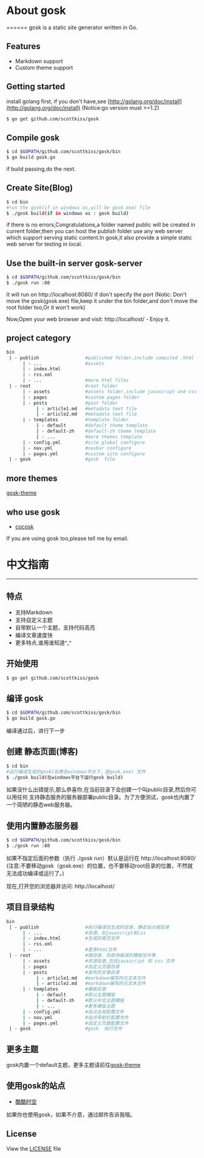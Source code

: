 # About gosk
======
  gosk is a static site generator written in Go.


## Features
* Markdown support
* Custom theme support 

## Getting started
install golang first, if you don't have,see [http://golang.org/doc/install](http://golang.org/doc/install)
(Notice:go version must >=1.2)
```bash
$ go get github.com/scottkiss/gosk
```

## Compile gosk
```bash
$ cd $GOPATH/github.com/scottkiss/gosk/bin
$ go build gosk.go
```
if build passing,do the next.

## Create Site(Blog)
```bash
$ cd bin
#run the gosk(if in windows os,will be gosk.exe) file
$ ./gosk build(if in windows os : gosk build)
```
if there is no errors,Congratulations,a folder named public will be created in current folder,then you can host the publish folder use any web server which support serving static content.In gosk,it also provide a simple static web server  for testing in local.

## Use the built-in server gosk-server
```bash
$ cd $GOPATH/github.com/scottkiss/gosk/bin
$ ./gosk run :80
```
It will run on http://localhost:8080/ if don't specify the port
(Notic: Don't move the gosk(gosk.exe) file,keep it under the bin folder,and don't move the root folder too,Or it won't work)

Now,Open your web browser and visit: http://localhost/  - Enjoy it.

## project category
```bash
bin
 | - publish	             #published folder,include compiled .html files
 	  | - ...	             #assets 
 	  | - index.html
 	  | - rss.xml
 	  | - ...                #more html files
 | - root					 #root folder
      | - assets             #assets folder,include javascript and css files
      | - pages              #custom pages folder
      | - posts              #post folder
      	   | - article1.md   #metadata text file
      	   | - article2.md   #metadata text file
      | - templates          #template folder
           | - default       #default theme template
           | - default-zh    #default-zh theme template
           | - ...		     #more themes template
      | - config.yml         #site global configure
      | - nav.yml            #navbar configure
      | - pages.yml          #custom site configure
 | - gosk                    #gosk  file
```

## more themes
[gosk-theme](https://github.com/scottkiss/gosk-theme)

## who use gosk
* [cocosk](http://www.cocosk.com/)


If you are using gosk too,please tell me by email.


# 中文指南
------

## 特点
* 支持Markdown 
* 支持自定义主题
* 自带默认一个主题，支持代码高亮
* 编译文章速度快
* 更多特点,谁用谁知道^_^

## 开始使用
```bash
$ go get github.com/scottkiss/gosk
```

## 编译 gosk
```bash
$ cd $GOPATH/github.com/scottkiss/gosk/bin
$ go build gosk.go
```
编译通过后，进行下一步

## 创建 静态页面(博客)
```bash
$ cd bin
#运行编译生成的gosk(如果在windows平台下，是gosk.exe) 文件
$ ./gosk build(在windows平台下运行gosk build)
```
如果没什么出错提示,那么恭喜你,在当前目录下会创建一个叫public目录,然后你可以用任何
支持静态服务的服务器部署public目录。为了方便测试，gosk也内置了一个简陋的静态web服务器。

## 使用内置静态服务器
```bash
$ cd $GOPATH/github.com/scottkiss/gosk/bin
$ ./gosk run :80
```
如果不指定后面的参数（执行 ./gosk run）默认是运行在 http://localhost:8080/ 
(注意:不要移动gosk（gosk.exe）的位置，也不要移动root目录的位置，不然就无法成功编译或运行了。)

现在,打开您的浏览器并访问: http://localhost/ 

## 项目目录结构
```bash
bin
 | - publish	             #执行编译后生成的目录，静态站点根目录
 	  | - ...	             #资源，如javascript和css 
 	  | - index.html         #生成的首页文件
 	  | - rss.xml
 	  | - ...                #更多html文件
 | - root					 #根目录，存放待编译的模板文件等
      | - assets             #资源目录,包括javascript 和 css 文件
      | - pages              #自定义页面目录
      | - posts              #发布的文章目录
      	   | - article1.md   #markdown编写的元文本文件
      	   | - article2.md   #markdown编写的元文本文件
      | - templates          #模板目录
           | - default       #默认主题模版
           | - default-zh    #默认中文主题模版
           | - ...		     #更多模版主题
      | - config.yml         #站点全局配置文件
      | - nav.yml            #站点导航栏配置文件
      | - pages.yml          #自定义页面配置文件
 | - gosk                    #gosk  执行文件
```

## 更多主题
gosk内置一个default主题，更多主题请前往[gosk-theme](https://github.com/scottkiss/gosk-theme)

## 使用gosk的站点
* [酷酷时空](http://www.cocosk.com/)

如果你也使用gosk，如果不介意，通过邮件告诉我哦。

## License
View the [LICENSE](https://github.com/scottkiss/gosk/blob/master/LICENSE) file
